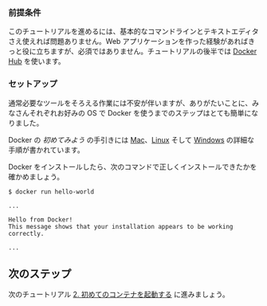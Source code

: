 
### 前提条件

このチュートリアルを進めるには、基本的なコマンドラインとテキストエディタさえ使えれば問題ありません。Web アプリケーションを作った経験があればきっと役に立ちますが、必須ではありません。チュートリアルの後半では <a href="https://hub.docker.com/" target="_blank">Docker Hub</a> を使います。

### セットアップ

通常必要なツールをそろえる作業には不安が伴いますが、ありがたいことに、みなさんそれぞれお好みの OS で Docker を使うまでのステップはとても簡単になりました。

Docker の *初めてみよう* の手引きには <a href="http://docs.docker.jp/mac/step_one.html" target="_blank">Mac</a>、<a href="http://docs.docker.jp/linux/step_one.html" target="_blank">Linux</a> そして <a href="http://docs.docker.jp/windows/step_one.html" target="_blank">Windows</a> の詳細な手順が書かれています。

Docker をインストールしたら、次のコマンドで正しくインストールできたかを確かめましょう。

```
$ docker run hello-world

...

Hello from Docker!
This message shows that your installation appears to be working correctly.

...
```

## 次のステップ

次のチュートリアル [2. 初めてのコンテナを起動する](/workshop/2) に進みましょう。
